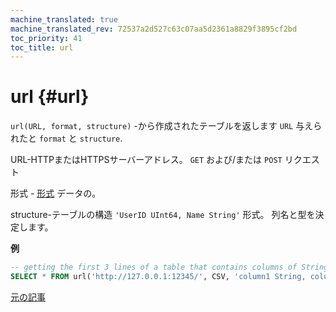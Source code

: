 ```yaml
---
machine_translated: true
machine_translated_rev: 72537a2d527c63c07aa5d2361a8829f3895cf2bd
toc_priority: 41
toc_title: url
---
```


# url {#url}

`url(URL, format, structure)` -から作成されたテーブルを返します `URL` 与えられたと
`format` と `structure`.

URL-HTTPまたはHTTPSサーバーアドレス。 `GET` および/または `POST` リクエスト

形式 - [形式](../../interfaces/formats.md#formats) データの。

structure-テーブルの構造 `'UserID UInt64, Name String'` 形式。 列名と型を決定します。

**例**

``` sql
-- getting the first 3 lines of a table that contains columns of String and UInt32 type from HTTP-server which answers in CSV format.
SELECT * FROM url('http://127.0.0.1:12345/', CSV, 'column1 String, column2 UInt32') LIMIT 3
```

[元の記事](https://clickhouse.com/docs/en/query_language/table_functions/url/) <!--hide-->
